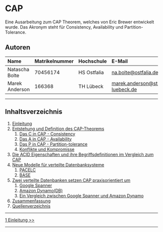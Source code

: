 # CAP

Eine Ausarbeitung zum CAP Theorem, welches von Eric Brewer entwickelt wurde.
Das Akronym steht für Consistency, Availability und Partition-Tolerance.

## Autoren

| Name          | Matrikelnummer | Hochschule | E-Mail                            |
|:--------------|:---------------|:-----------|:----------------------------------|
|Natascha Bolte | 70456174       | HS Ostfalia| na.bolte@ostfalia.de              |
|Marek Anderson | 166368         | TH Lübeck  | marek.anderson@stud.th-luebeck.de |

-------

## Inhaltsverzeichnis

1. [Einleitung](1_Einleitung.md)
2. [Entstehung und Definition des CAP-Theorems](2_Entstehung_und_Definition_des_CAP-Theorems.md)
   1. [Das C in CAP - Consistency](2_Entstehung_und_Definition_des_CAP-Theorems.md#21-das-c-in-cap---consistency)
   2. [Das A in CAP - Availability](2_Entstehung_und_Definition_des_CAP-Theorems.md#22-das-a-in-cap---availability)
   3. [Das P in CAP - Partition-tolerance](2_Entstehung_und_Definition_des_CAP-Theorems.md#23-das-p-in-cap---partition-tolerance)
   4. [Konflikte und Kompromisse](2_Entstehung_und_Definition_des_CAP-Theorems.md#24-konflikte-und-kompromisse)
3. [Die ACID Eigenschaften und ihre Begriffsdefinitionen im Vergleich zum CAP](3_Die_ACID_Eigenschaften_und_ihre_Begriffsdefinitionen_im_Vergleich_zum_CAP.md)
4. [Neue Modelle für verteilte Datenbanksysteme](4_Neue_Modelle_fuer_verteilte_Datenbanksysteme.md)
   1. [PACELC](4_Alternativen_des_CAP-Theorems.md#41-pacelc)
   2. [BASE](4_Alternativen_des_CAP-Theorems.md#42-base)
5. [Zwei verteilte Datenbanken setzen CAP praxisorientiert um](5_0_Zwei_verteilte_Datenbanken_setzen_CAP_praxisorientiert_um.md)
   1. [Google Spanner](5_1_Spanner.md)
   2. [Amazon Dynamo(DB)](5_2_Dynamo.md)
   3. [Ein Vergleich zwischen Google Spanner und Amazon Dynamo](5_3_Ein_Vergleich_zwischen_Google_Spanner_und_Amazon_DynamoDB.md)
6. [Zusammenfassung](6_Zusammenfassung.md)
7. [Quellenverzeichnis](7_Quellenverzeichnis.md)

***

[1 Einleitung >>](1_Einleitung.md)

***

